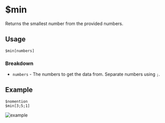 # $min
Returns the smallest number from the provided numbers.

## Usage
```
$min[numbers]
```

### Breakdown
- `numbers` - The numbers to get the data from. Separate numbers using `;`.

## Example
```
$nomention
$min[3;5;1]
```

![example](https://user-images.githubusercontent.com/69215413/125180608-e6b17e00-e1c9-11eb-98ff-e5a09e1d569d.png)
